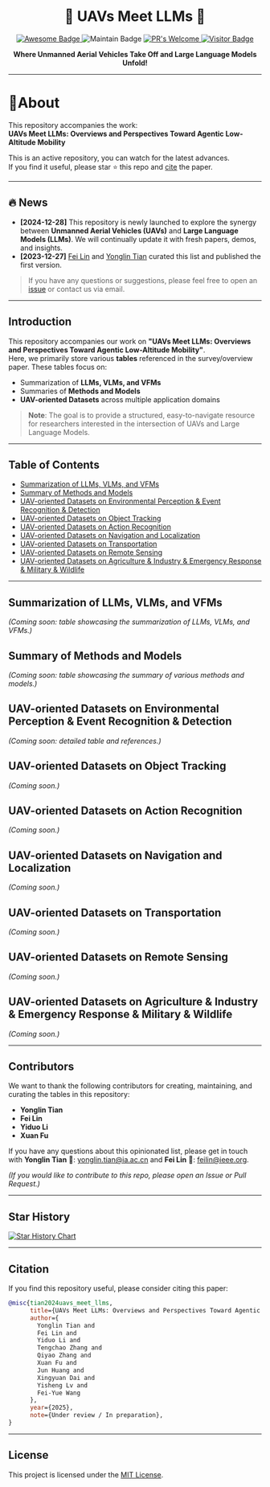 <!-- 
   ================================
   README for "UAVs Meet LLMs"
   ================================
-->

<h1 align="center">
  🚁 UAVs Meet LLMs 🚀
</h1>

<p align="center">
  <!-- 1) Awesome Badge -->
  <a href="https://awesome.re" target="_blank">
    <img src="https://awesome.re/badge.svg" alt="Awesome Badge"/>
  </a>
  
  <!-- 2) Maintain Status Badge -->
  <img src="https://img.shields.io/badge/Maintain-Active-8A2BE2?style=flat-square&logo=github&logoColor=white" alt="Maintain Badge"/>

  <!-- 3) PR's Welcome Badge -->
  <a href="http://makeapullrequest.com" target="_blank">
    <img src="https://img.shields.io/badge/PRs-welcome-brightgreen.svg?style=flat" alt="PR's Welcome"/>
  </a>

  <!-- 4) Visitor Badge: replace 'YourGitHubName' with your GitHub username or org name -->
  <a href="https://github.com/Hub-Tian/UAVs_Meet_LLMs" target="_blank">
    <img src="https://visitor-badge.laobi.icu/badge?page_id=YourGitHubName.UAVs_Meet_LLMs&left_color=%239146DE&right_color=%23E6C82D" alt="Visitor Badge"/>
  </a>
</p>

<p align="center">
  <strong>Where Unmanned Aerial Vehicles Take Off and Large Language Models Unfold!</strong>
</p>

<hr/>

<!-- About Section -->
# 🏡About
This repository accompanies the work:  
**UAVs Meet LLMs: Overviews and Perspectives Toward Agentic Low-Altitude Mobility** 

This is an active repository, you can watch for the latest advances.  
If you find it useful, please star ⭐ this repo and [cite](#citation) the paper.

---

## 🔥 News
- **[2024-12-28]** This repository is newly launched to explore the synergy between **Unmanned Aerial Vehicles (UAVs)** and **Large Language Models (LLMs)**. We will continually update it with fresh papers, demos, and insights.
- **[2023-12-27]** [Fei Lin](https://github.com/linfei-mise) and [Yonglin Tian](https://github.com/Hub-Tian) curated this list and published the first version.

> If you have any questions or suggestions, please feel free to open an [issue](https://github.com/Hub-Tian/UAVs_Meet_LLMs/issues) or contact us via email.

---

## Introduction
This repository accompanies our work on **"UAVs Meet LLMs: Overviews and Perspectives Toward Agentic Low-Altitude Mobility"**.  
Here, we primarily store various **tables** referenced in the survey/overview paper. These tables focus on:

- Summarization of **LLMs, VLMs, and VFMs**  
- Summaries of **Methods and Models**  
- **UAV-oriented Datasets** across multiple application domains

> **Note**: The goal is to provide a structured, easy-to-navigate resource for researchers interested in the intersection of UAVs and Large Language Models.

---

## Table of Contents
- [Summarization of LLMs, VLMs, and VFMs](#summarization-of-llms-vlms-and-vfms)
- [Summary of Methods and Models](#summary-of-methods-and-models)
- [UAV-oriented Datasets on Environmental Perception & Event Recognition & Detection](#uav-oriented-datasets-on-environmental-perception--event-recognition--detection)
- [UAV-oriented Datasets on Object Tracking](#uav-oriented-datasets-on-object-tracking)
- [UAV-oriented Datasets on Action Recognition](#uav-oriented-datasets-on-action-recognition)
- [UAV-oriented Datasets on Navigation and Localization](#uav-oriented-datasets-on-navigation-and-localization)
- [UAV-oriented Datasets on Transportation](#uav-oriented-datasets-on-transportation)
- [UAV-oriented Datasets on Remote Sensing](#uav-oriented-datasets-on-remote-sensing)
- [UAV-oriented Datasets on Agriculture & Industry & Emergency Response & Military & Wildlife](#uav-oriented-datasets-on-agriculture--industry--emergency-response--military--wildlife)

---

## Summarization of LLMs, VLMs, and VFMs
*(Coming soon: table showcasing the summarization of LLMs, VLMs, and VFMs.)*

## Summary of Methods and Models
*(Coming soon: table showcasing the summary of various methods and models.)*

## UAV-oriented Datasets on Environmental Perception & Event Recognition & Detection
*(Coming soon: detailed table and references.)*

## UAV-oriented Datasets on Object Tracking
*(Coming soon.)*

## UAV-oriented Datasets on Action Recognition
*(Coming soon.)*

## UAV-oriented Datasets on Navigation and Localization
*(Coming soon.)*

## UAV-oriented Datasets on Transportation
*(Coming soon.)*

## UAV-oriented Datasets on Remote Sensing
*(Coming soon.)*

## UAV-oriented Datasets on Agriculture & Industry & Emergency Response & Military & Wildlife
*(Coming soon.)*

---

## Contributors
We want to thank the following contributors for creating, maintaining, and curating the tables in this repository:

- **Yonglin Tian** 
- **Fei Lin** 
- **Yiduo Li**  
- **Xuan Fu**

If you have any questions about this opinionated list, please get in touch with **Yonglin Tian** 📧: [yonglin.tian@ia.ac.cn](mailto:yonglin.tian@ia.ac.cn) and **Fei Lin** 📧: [feilin@ieee.org](mailto:feilin@ieee.org).  

*(If you would like to contribute to this repo, please open an Issue or Pull Request.)*

---

## Star History

[![Star History Chart](https://api.star-history.com/svg?repos=Hub-Tian/UAVs_Meet_LLMs&type=Date)](https://star-history.com/#Hub-Tian/UAVs_Meet_LLMs&Date)

---

## Citation
If you find this repository useful, please consider citing this paper:

```bibtex
@misc{tian2024uavs_meet_llms,
      title={UAVs Meet LLMs: Overviews and Perspectives Toward Agentic Low-Altitude Mobility}, 
      author={
        Yonglin Tian and 
        Fei Lin and 
        Yiduo Li and 
        Tengchao Zhang and 
        Qiyao Zhang and 
        Xuan Fu and 
        Jun Huang and 
        Xingyuan Dai and 
        Yisheng Lv and 
        Fei-Yue Wang
      },
      year={2025},
      note={Under review / In preparation},
}
```
 
---

## License
This project is licensed under the [MIT License](LICENSE).


